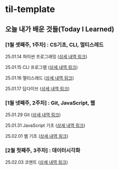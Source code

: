 # til-template

## 오늘 내가 배운 것들(Today I Learned)

### [1월 셋째주, 1주차] : CS기초, CLI, 멀티스레드

25.01.14 파이썬 프로그래밍 ([상세 내역 링크](https://www.notion.so/250121-18275a6ebc0a8080943bcf0b08a193b8?pvs=4))

25.01.15 CLI 프로그램 ([상세 내역 링크](https://www.notion.so/250122-CLI-18275a6ebc0a80d798fbc3ed039d33c7?pvs=4))

25.01.16 멀티스레드 ([상세 내역 링크](https://www.notion.so/250123-18375a6ebc0a80af8c95ce20bc0e87cc?pvs=4))

25.01.17 딥다이브 ([상세 내역 링크](https://www.notion.so/250124-1-18475a6ebc0a809a8ad3e33483e74ce9?pvs=4))

### [1월 넷째주, 2주차] : Git, JavaScript, 웹

25.01.29 Git ([상세 내역 링크](https://www.notion.so/250129-Git-18a75a6ebc0a801a9ef5d27809792365?pvs=4))

25.01.31 JavaScript 기초 ([상세 내역 링크](https://www.notion.so/250131-js-18d75a6ebc0a809c8cb1e9925286e185?pvs=4))

25.02.01 웹 기초 ([상세 내역 링크](https://www.notion.so/250201-18d75a6ebc0a80548c60e33b6a4e9d0c?pvs=4))

### [2월 첫째주, 3주차] : 데이터시각화

25.02.03 코멘트 ([상세 내역 링크](https://www.notion.so/250203-18f75a6ebc0a80778266fbd13e9dc4c0?pvs=4))
